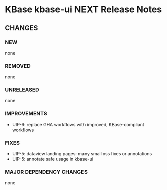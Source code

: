 # KBase kbase-ui NEXT Release Notes



## CHANGES

### NEW

none

### REMOVED

none

### UNRELEASED

none

### IMPROVEMENTS

- UIP-6: replace GHA workflows with improved, KBase-compliant workflows

### FIXES

- UIP-5: dataview landing pages: many small xss fixes or annotations
- UIP-5: annotate safe usage in kbase-ui

### MAJOR DEPENDENCY CHANGES

none
